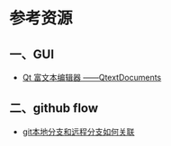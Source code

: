 # 参考资源

## 一、GUI

* [Qt 富文本编辑器 ——QtextDocuments](https://www.cnblogs.com/techiel/p/8058430.html)

## 二、github flow

* [git本地分支和远程分支如何关联](https://blog.csdn.net/u012216131/article/details/84256384)
